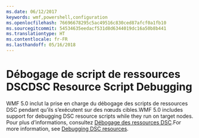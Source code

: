 ```yaml
---
ms.date: 06/12/2017
keywords: wmf,powershell,configuration
ms.openlocfilehash: 76696678295c5ac49516c830ced87afcf0a1fb10
ms.sourcegitcommit: 54534635eedacf531d8d6344019dc16a50b8b441
ms.translationtype: HT
ms.contentlocale: fr-FR
ms.lasthandoff: 05/16/2018
---
```

# <a name="dsc-resource-script-debugging"></a><span data-ttu-id="14a7f-102">Débogage de script de ressources DSC</span><span class="sxs-lookup"><span data-stu-id="14a7f-102">DSC Resource Script Debugging</span></span>

<span data-ttu-id="14a7f-103">WMF 5.0 inclut la prise en charge du débogage des scripts de ressources DSC pendant qu’ils s’exécutent sur des nœuds cibles.</span><span class="sxs-lookup"><span data-stu-id="14a7f-103">WMF 5.0 includes support for debugging DSC resource scripts while they run on target nodes.</span></span>
<span data-ttu-id="14a7f-104">Pour plus d’informations, consultez [Débogage des ressources DSC](https://msdn.microsoft.com/powershell/dsc/debugresource).</span><span class="sxs-lookup"><span data-stu-id="14a7f-104">For more information, see [Debugging DSC resources](https://msdn.microsoft.com/powershell/dsc/debugresource).</span></span>
